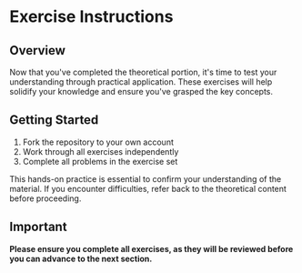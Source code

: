 # Exercise Instructions

## Overview
Now that you've completed the theoretical portion, it's time to test your understanding through practical application. These exercises will help solidify your knowledge and ensure you've grasped the key concepts.

## Getting Started

1. Fork the repository to your own account
2. Work through all exercises independently
3. Complete all problems in the exercise set

This hands-on practice is essential to confirm your understanding of the material. If you encounter difficulties, refer back to the theoretical content before proceeding.

## Important
**Please ensure you complete all exercises, as they will be reviewed before you can advance to the next section.**
